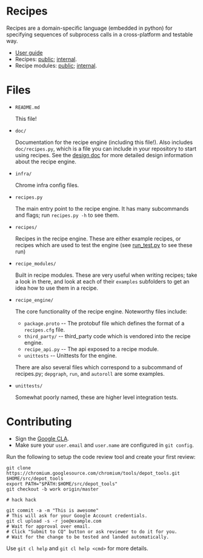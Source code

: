 # Recipes

Recipes are a domain-specific language (embedded in python) for specifying
sequences of subprocess calls in a cross-platform and testable way.

* [User guide](doc/user_guide.md)
* Recipes: [public](https://chromium.googlesource.com/chromium/tools/build.git/+/master/scripts/slave/recipes/);
  [internal](https://chrome-internal.googlesource.com/chrome/tools/build_limited/scripts/slave/+/master/recipes/).
* Recipe modules: [public](https://chromium.googlesource.com/chromium/tools/build.git/+/master/scripts/slave/recipe_modules/);
  [internal](https://chrome-internal.googlesource.com/chrome/tools/build_limited/scripts/slave/+/master/recipe_modules/).

# Files

*   `README.md`

    This file!

*   `doc/`

    Documentation for the recipe engine (including this file!). Also includes
    `doc/recipes.py`, which is a file you can include in your repository to
    start using recipes. See the [design doc](doc/design_doc.md) for more
    detailed design information about the recipe engine.

*   `infra/`

    Chrome infra config files.

*   `recipes.py`

    The main entry point to the recipe engine. It has many subcommands and
    flags; run `recipes.py -h` to see them.

*   `recipes/`

    Recipes in the recipe engine. These are either example recipes, or recipes
    which are used to test the engine (see
    [run_test.py](recipe_engine/unittests/run_test.py) to see these run)

*   `recipe_modules/`

    Built in recipe modules. These are very useful when writing recipes; take a
    look in there, and look at each of their `examples` subfolders to get an
    idea how to use them in a recipe.

*   `recipe_engine/`

    The core functionality of the recipe engine. Noteworthy files include:
    * `package.proto` -- The protobuf file which defines the format of a
    `recipes.cfg` file.
    * `third_party/` -- third_party code which is vendored into the recipe
      engine.
    * `recipe_api.py` -- The api exposed to a recipe module.
    * `unittests` -- Unittests for the engine.

    There are also several files which correspond to a subcommand of recipes.py;
    `depgraph`, `run`, and `autoroll` are some examples.

*   `unittests/`

    Somewhat poorly named, these are higher level integration tests.

# Contributing

  * Sign the [Google CLA](https://cla.developers.google.com/clas).
  * Make sure your `user.email` and `user.name` are configured in `git config`.

Run the following to setup the code review tool and create your first review:

    git clone https://chromium.googlesource.com/chromium/tools/depot_tools.git $HOME/src/depot_tools
    export PATH="$PATH:$HOME/src/depot_tools"
    git checkout -b work origin/master

    # hack hack

    git commit -a -m "This is awesome"
    # This will ask for your Google Account credentials.
    git cl upload -s -r joe@example.com
    # Wait for approval over email.
    # Click "Submit to CQ" button or ask reviewer to do it for you.
    # Wait for the change to be tested and landed automatically.

Use `git cl help` and `git cl help <cmd>` for more details.
